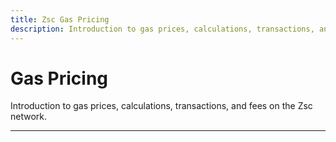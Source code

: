 ```yaml
---
title: Zsc Gas Pricing
description: Introduction to gas prices, calculations, transactions, and fees on the Zsc network. 
---
```


# Gas Pricing

Introduction to gas prices, calculations, transactions, and fees on the Zsc network. 

___

